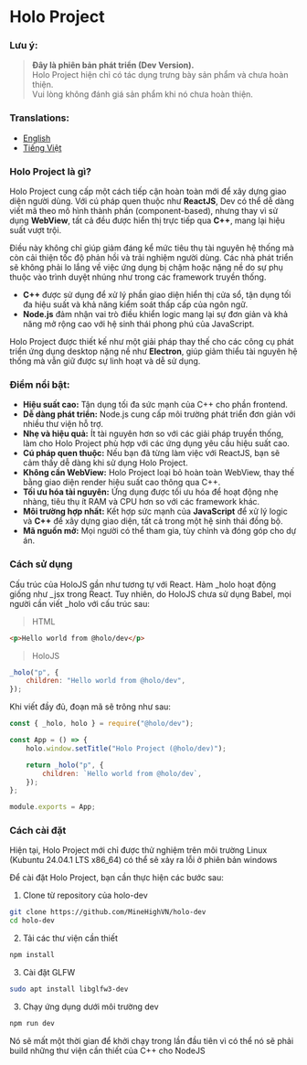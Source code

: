 # Holo Project

### Lưu ý:

> **Đây là phiên bản phát triển (Dev Version).**  
> Holo Project hiện chỉ có tác dụng trưng bày sản phẩm và chưa hoàn thiện.  
> Vui lòng không đánh giá sản phẩm khi nó chưa hoàn thiện.

### Translations:

-   [English](https://github.com/MineHighVN/holo-dev/blob/main/README.md)
-   [Tiếng Việt](https://github.com/MineHighVN/holo-dev/blob/main/README.vi.md)

### Holo Project là gì?

Holo Project cung cấp một cách tiếp cận hoàn toàn mới để xây dựng giao diện người dùng. Với cú pháp quen thuộc như **ReactJS**, Dev có thể dễ dàng viết mã theo mô hình thành phần (component-based), nhưng thay vì sử dụng **WebView**, tất cả đều được hiển thị trực tiếp qua **C++**, mang lại hiệu suất vượt trội.

Điều này không chỉ giúp giảm đáng kể mức tiêu thụ tài nguyên hệ thống mà còn cải thiện tốc độ phản hồi và trải nghiệm người dùng. Các nhà phát triển sẽ không phải lo lắng về việc ứng dụng bị chậm hoặc nặng nề do sự phụ thuộc vào trình duyệt nhúng như trong các framework truyền thống.

-   **C++** được sử dụng để xử lý phần giao diện hiển thị cửa sổ, tận dụng tối đa hiệu suất và khả năng kiểm soát thấp cấp của ngôn ngữ.
-   **Node.js** đảm nhận vai trò điều khiển logic mang lại sự đơn giản và khả năng mở rộng cao với hệ sinh thái phong phú của JavaScript.

Holo Project được thiết kế như một giải pháp thay thế cho các công cụ phát triển ứng dụng desktop nặng nề như **Electron**, giúp giảm thiểu tài nguyên hệ thống mà vẫn giữ được sự linh hoạt và dễ sử dụng.

### Điểm nổi bật:

-   **Hiệu suất cao:** Tận dụng tối đa sức mạnh của C++ cho phần frontend.
-   **Dễ dàng phát triển:** Node.js cung cấp môi trường phát triển đơn giản với nhiều thư viện hỗ trợ.
-   **Nhẹ và hiệu quả:** Ít tài nguyên hơn so với các giải pháp truyền thống, làm cho Holo Project phù hợp với các ứng dụng yêu cầu hiệu suất cao.
-   **Cú pháp quen thuộc:** Nếu bạn đã từng làm việc với ReactJS, bạn sẽ cảm thấy dễ dàng khi sử dụng Holo Project.
-   **Không cần WebView:** Holo Project loại bỏ hoàn toàn WebView, thay thế bằng giao diện render hiệu suất cao thông qua C++.
-   **Tối ưu hóa tài nguyên:** Ứng dụng được tối ưu hóa để hoạt động nhẹ nhàng, tiêu thụ ít RAM và CPU hơn so với các framework khác.
-   **Môi trường hợp nhất:** Kết hợp sức mạnh của **JavaScript** để xử lý logic và **C++** để xây dựng giao diện, tất cả trong một hệ sinh thái đồng bộ.
-   **Mã nguồn mở:** Mọi người có thể tham gia, tùy chỉnh và đóng góp cho dự án.

### Cách sử dụng

Cấu trúc của HoloJS gần như tương tự với React. Hàm \_holo hoạt động giống như \_jsx trong React. Tuy nhiên, do HoloJS chưa sử dụng Babel, mọi người cần viết \_holo với cấu trúc sau:

> HTML

```html
<p>Hello world from @holo/dev</p>
```

> HoloJS

```js
_holo("p", {
    children: "Hello world from @holo/dev",
});
```

Khi viết đầy đủ, đoạn mã sẽ trông như sau:

```js
const { _holo, holo } = require("@holo/dev");

const App = () => {
    holo.window.setTitle("Holo Project (@holo/dev)");

    return _holo("p", {
        children: `Hello world from @holo/dev`,
    });
};

module.exports = App;
```

### Cách cài đặt

Hiện tại, Holo Project mới chỉ được thử nghiệm trên môi trường Linux (Kubuntu 24.04.1 LTS x86_64) có thể sẽ xảy ra lỗi ở phiên bản windows

Để cài đặt Holo Project, bạn cần thực hiện các bước sau:

1. Clone từ repository của holo-dev

```bash
git clone https://github.com/MineHighVN/holo-dev
cd holo-dev
```

2. Tải các thư viện cần thiết

```bash
npm install
```

3. Cài đặt GLFW

```bash
sudo apt install libglfw3-dev
```

3. Chạy ứng dụng dưới môi trường dev

```bash
npm run dev
```

Nó sẽ mất một thời gian để khởi chạy trong lần đầu tiên vì có thể nó sẽ phải build những thư viện cần thiết của C++ cho NodeJS
